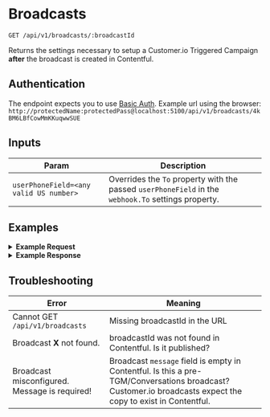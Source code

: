 # Broadcasts

```
GET /api/v1/broadcasts/:broadcastId
```
Returns the settings necessary to setup a Customer.io Triggered Campaign **after** the broadcast is created in Contentful.

## Authentication

The endpoint expects you to use [Basic Auth](../authentication.md). Example url using the browser: `http://protectedName:protectedPass@localhost:5100/api/v1/broadcasts/4kBM6LBfCowMmKKuqwwSUE`


## Inputs

Param | Description
--- | ---
`userPhoneField=<any valid US number>` | Overrides the `To` property with the passed `userPhoneField` in the `webhook.To` settings property.  

## Examples


<details>
<summary><strong>Example Request</strong></summary>

Get Broadcast with Contentful entry ID: `4kBM6LBfCowMmKKuqwwSUE`.

```
curl -X "GET" "http://localhost:5100/api/v1/broadcasts/4kBM6LBfCowMmKKuqwwSUE" \
     -H "Authorization: Basic cHVwcGV0OnRvdGFsbHlzZWNyZXQ="
```
</details>

<details>
<summary><strong>Example Response</strong></summary>

```
{
  "data": {
    "id": "4kBM6LBfCowMmKKuqwwSUE",
    "name": "DefendDreamers_Nov9_GroupA",
    "createdAt": "2017-11-02T16:55:26.123Z",
    "updatedAt": "2017-11-02T16:55:26.123Z",
    "campaignId": "7927",
    "topic": "defenddreamers_nov9",
    "message": "It's Freddie again! It's inspiring to see thousands of DoSomething members pushing Congress to pass the DREAM Act, before they break for the holidays in mid-December! \n\nWe saw that there's misconceptions about actions you can take. Did you know even if you're under 18 you CAN call your congressperson? \n\nLet's build this movement together, take 2 mins to share this myth busting guide and encourage others to join the movement to protect young people. Click here to share: http://bit.ly/2yor7e7\n\nWant to keep calling? Click here: +1 202-851-9273",
    "stats": {
      "inbound": {
        "total": 320103
      },
      "outbound": {
        "total": 299112
      }
    },
    "webhook": {
      "url": "http://<secret>:<secret>@blink-staging.dosomething.org/api/v1/webhooks/twilio-sms-broadcast",
      "headers": {
        "Content-Type": "application/json"
      },
      "body": {
        "To": "{{customer.phone}}",
        "Body": "It's Freddie again! It's inspiring to see thousands of DoSomething members pushing Congress to pass the DREAM Act, before they break for the holidays in mid-December! \n\nWe saw that there's misconceptions about actions you can take. Did you know even if you're under 18 you CAN call your congressperson? \n\nLet's build this movement together, take 2 mins to share this myth busting guide and encourage others to join the movement to protect young people. Click here to share: http://bit.ly/2yor7e7\n\nWant to keep calling? Click here: +1 202-851-9273",
        "StatusCallback": "http://<secret>:<secret>@blink-staging.dosomething.org/api/v1/webhooks/twilio-sms-broadcast?broadcastId=4kBM6LBfCowMmKKuqwwSUE"
      }
    }
  }
}
```
</details>

## Troubleshooting

Error | Meaning
--- | ---
Cannot GET `/api/v1/broadcasts` | Missing broadcastId in the URL
Broadcast **X** not found. | broadcastId was not found in Contentful. Is it published?
Broadcast misconfigured. Message is required! | Broadcast `message` field is empty in Contentful. Is this a pre-TGM/Conversations broadcast? Customer.io broadcasts expect the copy to exist in Contentful.
